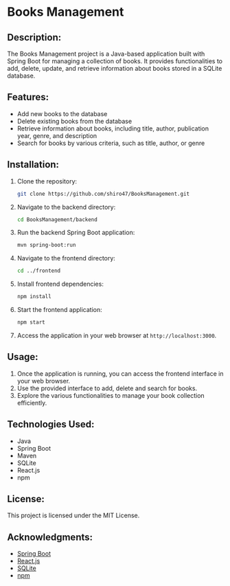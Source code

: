 # Books Management

## Description:
The Books Management project is a Java-based application built with Spring Boot for managing a collection of books. It provides functionalities to add, delete, update, and retrieve information about books stored in a SQLite database.

## Features:
- Add new books to the database
- Delete existing books from the database
- Retrieve information about books, including title, author, publication year, genre, and description
- Search for books by various criteria, such as title, author, or genre

## Installation:

1. Clone the repository:
   ```bash
   git clone https://github.com/shiro47/BooksManagement.git
   ```
2. Navigate to the backend directory:
   ```bash
   cd BooksManagement/backend
   ```
3. Run the backend Spring Boot application:
   ```bash
   mvn spring-boot:run
   ```
4. Navigate to the frontend directory:
   ```bash
   cd ../frontend
   ```
5. Install frontend dependencies:
   ```bash
   npm install
   ```
6. Start the frontend application:
   ```bash
   npm start
   ```
7. Access the application in your web browser at `http://localhost:3000`.

## Usage:
1. Once the application is running, you can access the frontend interface in your web browser.
2. Use the provided interface to add, delete and search for books.
3. Explore the various functionalities to manage your book collection efficiently.

## Technologies Used:
- Java
- Spring Boot
- Maven
- SQLite
- React.js
- npm


## License:
This project is licensed under the MIT License.


## Acknowledgments:
- [Spring Boot](https://spring.io/projects/spring-boot)
- [React.js](https://reactjs.org/)
- [SQLite](https://www.sqlite.org/index.html)
- [npm](https://www.npmjs.com/)
